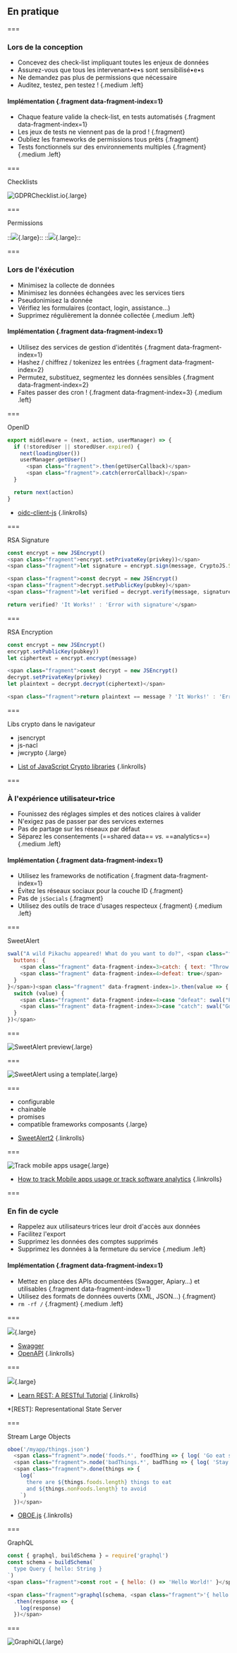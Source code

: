 <!--{section^1:data-breadcrumb="En pratique"}-->

<!--{.interleaf data-background-image="/img/unsplash/617456.jpg"}-->
<!-- Photo by Sergey Zolkin on Unsplash -->

## En pratique

===

### Lors de la conception

- Concevez des check-list impliquant toutes les enjeux de données
- Assurez-vous que tous les intervenant•e•s sont sensibilisé•e•s
- Ne demandez pas plus de permissions que nécessaire
- Auditez, testez, pen testez !
{.medium .left}

#### Implémentation {.fragment data-fragment-index=1}

- Chaque feature valide la check-list, en tests automatisés {.fragment data-fragment-index=1}
- Les jeux de tests ne viennent pas de la prod ! {.fragment}
- Oubliez les frameworks de permissions tous prêts {.fragment}
- Tests fonctionnels sur des environnements multiples {.fragment}
{.medium .left}

===

Checklists

![GDPRChecklist.io](../img/gdprchecklist.io.png){.large}

===

Permissions

::![](../img/consent_1.png){.large}::
::![](../img/consent_2.png){.large}::
<!--{p:.fragment.fade-over}-->

===

### Lors de l'éxécution

- Minimisez la collecte de données
- Minimisez les données échangées avec les services tiers
- Pseudonimisez la donnée
- Vérifiez les formulaires (contact, login, assistance…)
- Supprimez régulièrement la donnée collectée
{.medium .left}

#### Implémentation {.fragment data-fragment-index=1}

- Utilisez des services de gestion d'identités {.fragment data-fragment-index=1}
- Hashez / chiffrez / tokenizez les entrées {.fragment data-fragment-index=2}
- Permutez, substituez, segmentez les données sensibles {.fragment data-fragment-index=2}
- Faites passer des cron ! {.fragment data-fragment-index=3}
{.medium .left}

===

OpenID

```js
export middleware = (next, action, userManager) => {
  if (!storedUser || storedUser.expired) {
    next(loadingUser())
    userManager.getUser()
      <span class="fragment">.then(getUserCallback)</span>
      <span class="fragment">.catch(errorCallback)</span>
  }

  return next(action)
}
```

- [oidc-client-js](https://github.com/IdentityModel/oidc-client-js)
{.linkrolls}

===

RSA Signature

```js
const encrypt = new JSEncrypt()
<span class="fragment">encrypt.setPrivateKey(privkey))</span>
<span class="fragment">let signature = encrypt.sign(message, CryptoJS.SHA256, 'sha256')</span>

<span class="fragment">const decrypt = new JSEncrypt()
<span class="fragment">decrypt.setPublicKey(pubkey)</span>
<span class="fragment">let verified = decrypt.verify(message, signature, CryptoJS.SHA256)</span>

return verified? 'It Works!' : 'Error with signature'</span>
```

===

RSA Encryption

```js
const encrypt = new JSEncrypt()
encrypt.setPublicKey(pubkey))
let ciphertext = encrypt.encrypt(message)

<span class="fragment">const decrypt = new JSEncrypt()
decrypt.setPrivateKey(privkey)
let plaintext = decrypt.decrypt(ciphertext)</span>

<span class="fragment">return plaintext == message ? 'It Works!' : 'Error with decryption'</span>
```

===

Libs crypto dans le navigateur

- jsencrypt
- js-nacl
- jwcrypto
{.large}

<!-- -->

- [ List of JavaScript Crypto libraries](https://gist.github.com/jo/8619441)
{.linkrolls}

===

### À l'expérience utilisateur•trice

- Founissez des réglages simples et des notices claires à valider
- N'exigez pas de passer par des services externes
- Pas de partage sur les réseaux par défaut
- Séparez les consentements (==shared data== _vs._ ==analytics==)
{.medium .left}

#### Implémentation {.fragment data-fragment-index=1}

- Utilisez les frameworks de notification {.fragment data-fragment-index=1}
- Évitez les réseaux sociaux pour la couche ID {.fragment}
- Pas de `jsSocials` {.fragment}
- Utilisez des outils de trace d'usages respecteux {.fragment}
{.medium .left}

===

SweetAlert

```js
swal("A wild Pikachu appeared! What do you want to do?", <span class="fragment" data-fragment-index=2>{
  buttons: {
    <span class="fragment" data-fragment-index=3>catch: { text: "Throw Pokéball!", value: "catch" },</span>
    <span class="fragment" data-fragment-index=4>defeat: true</span>
  }
}</span>)<span class="fragment" data-fragment-index=1>.then(value => {
  switch (value) {
    <span class="fragment" data-fragment-index=4>case "defeat": swal("Pikachu fainted! You gained 500XP!"); break</span>
    <span class="fragment" data-fragment-index=3>case "catch": swal("Gotcha!", "Pikachu was caught!", "success"); break</span>
  }
})</span>
```

===

![SweetAlert preview](../img/sweetalert.png){.large}

===

![SweetAlert using a template](../img/sweetalert_dom.png){.large}

===

- configurable
- chainable
- promises
- compatible frameworks composants
{.large}

<!-- -->

- [SweetAlert2](https://sweetalert2.github.io/)
{.linkrolls}

===

![Track mobile apps usage](../img/matomo.png){.large}

- [How to track Mobile apps usage or track software analytics](https://matomo.org/blog/2012/04/how-to-use-piwik-to-track-mobile-apps-activity-clicks-phones-errors-etc/)
{.linkrolls}

===

### En fin de cycle

- Rappelez aux utilisateurs·trices leur droit d'accès aux données
- Facilitez l'export
- Supprimez les données des comptes supprimés
- Supprimez les données à la fermeture du service
{.medium .left}

#### Implémentation {.fragment data-fragment-index=1}

- Mettez en place des APIs documentées (Swagger, Apiary…) et utilisables {.fragment data-fragment-index=1}
- Utilisez des formats de données ouverts (XML, JSON…) {.fragment}
- `rm -rf /` {.fragment}
{.medium .left}

===

![](../img/swagger-editor.png){.large}

- [Swagger](https://swagger.io/)
- [OpenAPI](https://www.openapis.org/)
{.linkrolls}

===

![](../img/rest-api.png){.large}

- [Learn REST: A RESTful Tutorial](https://www.restapitutorial.com/)
{.linkrolls}

*[REST]: Representational State Server

===

Stream Large Objects

```js
oboe('/myapp/things.json')
  <span class="fragment">.node('foods.*', foodThing => { log( 'Go eat some', foodThing.name) })</span>
  <span class="fragment">.node('badThings.*', badThing => { log( 'Stay away from' badThing.name) })</span>
  <span class="fragment">.done(things => {
    log(`
      there are ${things.foods.length} things to eat
      and ${things.nonFoods.length} to avoid
    `)
  })</span>
```

- [OBOE.js](http://www.oboejs.com/)
{.linkrolls}

===

GraphQL

```js
const { graphql, buildSchema } = require('graphql')
const schema = buildSchema(`
  type Query { hello: String }
`)
<span class="fragment">const root = { hello: () => 'Hello World!' }</span>

<span class="fragment">graphql(schema, <span class="fragment">'{ hello }'</span>, root)
  .then(response => {
    log(response)
  })</span>
```

===

![GraphiQL](../img/graphiql.png){.large}
